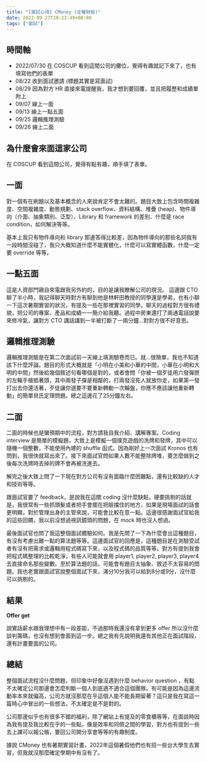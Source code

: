 ```yaml
---
title: "[面試心得] CMoney (全曜財經)"
date: 2022-09-27T18:23:49+08:00
tags: ["面試"]
---
```


## 時間軸

* 2022/07/30 在 COSCUP 看到這間公司的攤位，覺得有趣就記下來了，也有填寫他們的表單
* 08/22 收到面試邀請 (標題其實是寫面試)
* 08/29 因為對方 HR 直接來電提醒我，我才想到要回覆，並且把履歷和成績單附上
* 09/07 線上一面
* 09/13 線上一點五面
* 09/25 邏輯推理測驗
* 09/26 線上二面

## 為什麼會來面這家公司

在 COSCUP 看到這間公司，覺得有點有趣，順手填了表單。

## 一面

對一個有在刷題以及基本概念的人來說肯定不會太難的。題目大致上包含時間複雜度、空間複雜度、動態規劃、stack overflow、資料結構、堆疊 (heap)、物件導向（介面、抽象類別、泛型）、Library 和 framework 的差別、什麼是 race condition，如何解決等等。

基本上我只有物件導向和 library 那邊答得比較差，因為物件導向的那些名詞我有一段時間沒碰了，我只大概知道什麼不能實體化，什麼可以寫實體函數，什麼一定要 override 等等。

## 一點五面

這是人資部門親自來電跟我另外約的，目的是讓我瞭解公司的現況。
這邊跟 CTO 聊了半小時，我記得聊天時對方有聊到他是林軒田教授的同學還是學弟，也有小聊一下這次暑期實習的狀況，有提及一些在那裡實習的同學。聊天的過程對方很有禮貌，把公司的專案、產品和成績一一簡介給我聽。過程中房東還打了兩通電話說要來修冷氣，讓對方 CTO 講話講到一半被打斷了一兩分鐘...對對方很不好意思。

## 邏輯推理測驗

邏輯推理測驗是在第二次面試前一天線上填測驗卷而已。就...很簡單，我也不知道該下什麼評論。題目的形式大概就是「小明在小美和小華的中間，小華在小明和大明的中間」然後給幾個敘述句看哪個是對的，或者會問「你被一個歹徒用六發彈匣的左輪手槍抵著頭，其中兩發子彈是相鄰的，打兩發沒死人就放你走，如果第一發打出去你還活著，歹徒讓你選要不要重新轉動一次輪盤，你應不應該讓他重新轉動」的簡單貝氏定理問題。總之這邊花了25分鐘左右。

## 二面

二面的時候也是蠻預期中的流程，對方請我自我介紹、講解專案。Coding interview 是簡單的模擬題，大致上是模擬一個撲克遊戲的洗牌和發牌，其中可以隨機一個整數，不能使用內建的 shuffle 函式。因為剛好上一次面試 Kronos 也有問到，我很快就寫出來了。接下來面試官問如果人數不能整除牌堆，要怎麼做到之後每次洗牌時丟掉的牌不會再被洗進去。

解完之後大致上問了一下現在對方公司有沒有面臨什麼困難點，還有比較缺的人才和技術等等。

跟面試官要了 feedback，是說我在這關 coding 沒什麼缺點，硬要挑剔的話就是，我很常有一些抓頭髮或者把手會擺在把臉擋住的地方，如果是現場面試的話會更明顯，對於管理出身的主管來說，可能會比較在意一點。這邊很感謝面試官給我的這些回饋，我以前沒想過視訊鏡頭的問題，在 mock 時也沒人想過。

最後面試官也問了我這整個面試體驗如何。我是先問了一下為什麼會出這種題目，有沒有考慮出難一點的算法題等等。這邊面試官的回應是，這種題目是在測驗受試者有沒有把需求或邏輯用程式碼寫下來，以及程式碼的品質等等。對方有提到我會把程式碼整理的比較乾淨，有些人可能就會用 player1, player2, player3, player4 去直接命名那些變數。至於算法題的話，可能會有題目太抽象、敘述不太容易的問題。我也老實跟面試官說整個面試下來，滿分10分我可以給到8分或9分，沒什麼可以挑剔的。

## 結果

**Offer get**

說實話薪水跟我理想中有一段差距，不過那時我還沒有拿到更多 offer 所以沒什麼談判籌碼，也沒有想到會面到這一步。總之我有先說明我還有其他正在面試階段，還有計畫要面的公司。

## 總結

整個面試流程沒什麼問題，但印象中好像沒遇到什麼 behavior question ，有點不太確定公司那邊會怎麼判斷一個人到底適不適合這個團隊。有可能是因為這邊流動率本來就偏高，公司方就沒那麼在乎這個人能不能長期留著？這只是我在寫這一篇時心中冒出的一些想法，不太確定是不是對的。

公司那邊似乎也有很多不錯的福利，除了網站上有提及的零食櫃等等，在面談時因為我有提及我比較在乎的一些點，像是效率和同儕之間的學習，對方也有提到一些去上課可以報公帳，要回公司開分享會等等的有趣制度。

據說 CMoney 也有暑期實習計畫，2022年這個暑假他們也有招一些台大學生去實習，但我就沒那麼確定學期中有沒有了。
